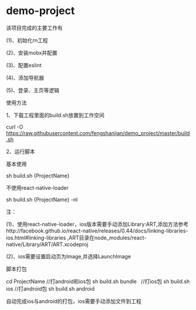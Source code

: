 # demo-project


该项目完成的主要工作有

(1)、初始化rn工程

(2)、安装mobx并配置

(3)、配置eslint

(4)、添加导航器

(5)、登录、主页等逻辑


使用方法

1、下载工程里面的build.sh放置到工作空间

curl -O https://raw.githubusercontent.com/fengshanjian/demo_project/master/build.sh


2、运行脚本


基本使用

sh build.sh {ProjectName}


不使用react-native-loader

sh build.sh {ProjectName} -nl


注：

(1)、使用react-native-loader，ios版本需要手动添加Library:ART,添加方法参考http://facebook.github.io/react-native/releases/0.44/docs/linking-libraries-ios.html#linking-libraries  ,ART目录在node_modules/react-native/Library/ART/ART.xcodeproj

(2)、ios需要设置启动页为Image,并选择LaunchImage


脚本打包

cd ProjectName
//打android和ios包
sh build.sh bundle  
//打ios包
sh build.sh ios
//打android包
sh build.sh android

自动完成ios与android的打包，ios需要手动添加文件到工程
